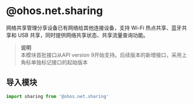 # @ohos.net.sharing    
网络共享管理分享设备已有网络给其他连接设备，支持 Wi-Fi 热点共享、蓝牙共享和 USB 共享，同时提供网络共享状态、共享流量查询功能。  
> **说明**   
>本模块首批接口从API version 9开始支持。后续版本的新增接口，采用上角标单独标记接口的起始版本  
  
## 导入模块  
  
```js    
import sharing from '@ohos.net.sharing'    
```  
